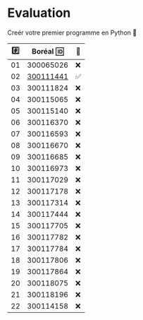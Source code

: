 # Evaluation

Creér votre premier programme en Python :snake:

|:hash:| Boréal :id:| :100:              |
|------|------------|--------------------| 
|   01 |  300065026 | :x:                |
|   02 |  [300111441](300111441.py) | :white_check_mark: |
|   03 |  300111824 | :x:                |
|   04 |  300115065 | :x:                |
|   05 |  300115140 | :x:                |
|   06 |  300116370 | :x:                |
|   07 |  300116593 | :x:                |
|   08 |  300116670 | :x:                |
|   09 |  300116685 | :x:                |
|   10 |  300116973 | :x:                |
|   11 |  300117029 | :x:                |
|   12 |  300117178 | :x:                |
|   13 |  300117314 | :x:                |
|   14 |  300117444 | :x:                |
|   15 |  300117705 | :x:                |
|   16 |  300117782 | :x:                |
|   17 |  300117784 | :x:                |
|   18 |  300117806 | :x:                |
|   19 |  300117864 | :x:                |
|   20 |  300118075 | :x:                |
|   21 |  300118196 | :x:                |
|   22 |  300114158 | :x:                |

